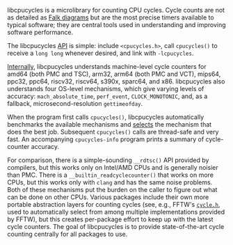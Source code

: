 libcpucycles is a microlibrary for counting CPU cycles.
Cycle counts are not as detailed as
[Falk diagrams](https://gamozolabs.github.io/metrology/2019/08/19/sushi_roll.html)
but are the most precise timers available to typical software; they are
central tools used in understanding and improving software performance.

The libcpucycles [API](api.html) is simple: include `<cpucycles.h>`, call
`cpucycles()` to receive a `long long` whenever desired, and link with
`-lcpucycles`.

[Internally](counters.html), libcpucycles understands machine-level
cycle counters for amd64 (both PMC and TSC), arm32, arm64 (both PMC and
VCT), mips64, ppc32, ppc64, riscv32, riscv64, s390x, sparc64, and x86.
libcpucycles also understands four OS-level mechanisms, which give
varying levels of accuracy: `mach_absolute_time`, `perf_event`,
`CLOCK_MONOTONIC`, and, as a fallback, microsecond-resolution
`gettimeofday`.

When the program first calls `cpucycles()`, libcpucycles automatically
benchmarks the available mechanisms and [selects](selection.html) the
mechanism that does the best job. Subsequent `cpucycles()` calls are
thread-safe and very fast. An accompanying `cpucycles-info` program
prints a summary of cycle-counter accuracy.

For comparison, there is a simple-sounding `__rdtsc()` API provided by
compilers, but this works only on Intel/AMD CPUs and is generally noisier
than PMC. There is a `__builtin_readcyclecounter()` that works on more
CPUs, but this works only with `clang` and has the same noise problems.
Both of these mechanisms put the burden on the caller to figure out what
can be done on other CPUs. Various packages include their own more
portable abstraction layers for counting cycles (see, e.g., FFTW's
[`cycle.h`](https://github.com/FFTW/fftw3/blob/master/kernel/cycle.h),
used to automatically select from among multiple implementations
provided by FFTW), but this creates per-package effort to keep up with
the latest cycle counters. The goal of libcpucycles is to provide
state-of-the-art cycle counting centrally for all packages to use.
